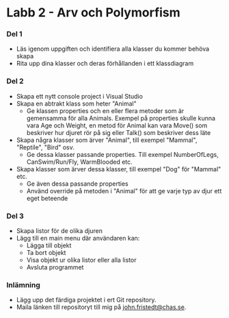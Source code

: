 # Labb 2 - Arv och Polymorfism
### Del 1
* Läs igenom uppgiften och identifiera alla klasser du kommer behöva skapa
* Rita upp dina klasser och deras förhållanden i ett klassdiagram

### Del 2
* Skapa ett nytt console project i Visual Studio
* Skapa en abtrakt klass som heter "Animal"
	* Ge klassen properties och en eller flera metoder som är gemensamma för alla Animals. Exempel på properties skulle kunna vara Age och Weight, en metod för Animal kan vara Move() som beskriver hur djuret rör på sig eller Talk() som beskriver dess läte
* Skapa några klasser som ärver "Animal", till exempel "Mammal", "Reptile", "Bird" osv.
	* Ge dessa klasser passande properties. Till exempel NumberOfLegs, CanSwim/Run/Fly, WarmBlooded etc.
* Skapa klasser som ärver dessa klasser, till exempel "Dog" för "Mammal" etc.
	* Ge även dessa passande properties
	* Använd override på metoden i "Animal" för att ge varje typ av djur ett eget beteende

### Del 3
* Skapa listor för de olika djuren
* Lägg till en main menu där användaren kan:
	* Lägga till objekt
	* Ta bort objekt
	* Visa objekt ur olika listor eller alla listor
	* Avsluta programmet

### Inlämning
* Lägg upp det färdiga projektet i ert Git repository.
* Maila länken till repositoryt till mig på john.fristedt@chas.se.
